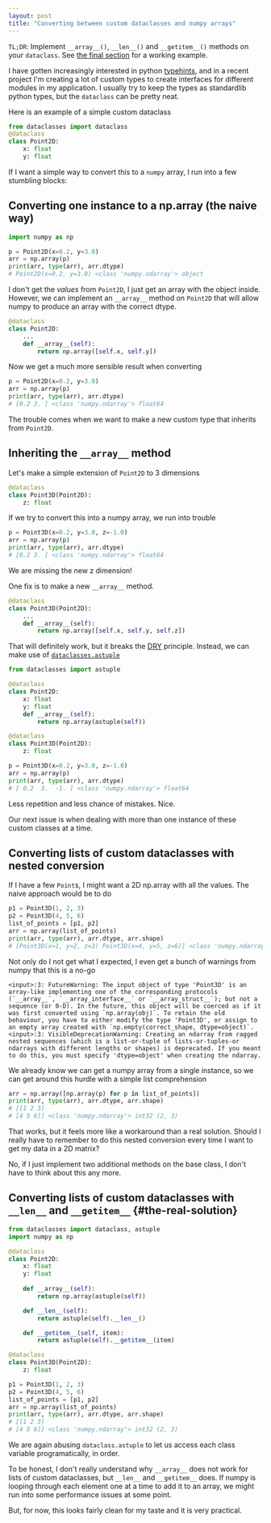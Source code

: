 ```yaml
---
layout: post
title: "Converting between custom dataclasses and numpy arrays"
---
```

`TL;DR`: Implement `__array__()`, `__len__()` and `__getitem__()` methods on your `dataclass`. 
See [the final section](#the-real-solution) for a working example. 


I have gotten increasingly interested in python [typehints](https://docs.python.org/3/library/typing.html), 
and in a recent project I'm creating a lot of custom types to create interfaces for different modules in my application. 
I usually try to keep the types as standardlib python types, but the `dataclass` can be pretty neat. 

Here is an example of a simple custom dataclass
```python
from dataclasses import dataclass
@dataclass
class Point2D:
    x: float
    y: float
```
If I want a simple way to convert this to a `numpy` array, I run into a few stumbling blocks:

## Converting one instance to a np.array (the naive way)

```python
import numpy as np

p = Point2D(x=0.2, y=3.0)
arr = np.array(p)
print(arr, type(arr), arr.dtype)
# Point2D(x=0.2, y=3.0) <class 'numpy.ndarray'> object
```
I don't get the _values_ from `Point2D`, I just get an array with the object inside. 
However, we can implement an `__array__` method on `Point2D` that will allow numpy to produce an array with the correct dtype.
```python
@dataclass
class Point2D:
    ...
    def __array__(self):
        return np.array([self.x, self.y])
```
Now we get a much more sensible result when converting
```python
p = Point2D(x=0.2, y=3.0)
arr = np.array(p)
print(arr, type(arr), arr.dtype)
# [0.2 3. ] <class 'numpy.ndarray'> float64
```

The trouble comes when we want to make a new custom type that inherits from `Point2D`.

## Inheriting the `__array__` method

Let's make a simple extension of `Point2D` to 3 dimensions
```python
@dataclass
class Point3D(Point2D):
    z: float
```
If we try to convert this into a numpy array, we run into trouble
```python
p = Point3D(x=0.2, y=3.0, z=-1.0)
arr = np.array(p)
print(arr, type(arr), arr.dtype)
# [0.2 3. ] <class 'numpy.ndarray'> float64
```
We are missing the new z dimension!

One fix is to make a new `__array__` method. 
```python
@dataclass
class Point3D(Point2D):
    ...
    def __array__(self):
        return np.array([self.x, self.y, self.z])
```
That will definitely work, but it breaks the [DRY](https://en.wikipedia.org/wiki/Don%27t_repeat_yourself) principle.
Instead, we can make use of [`dataclasses.astuple`](https://docs.python.org/3/library/dataclasses.html#dataclasses.astuple)

```python
from dataclasses import astuple

@dataclass
class Point2D:
    x: float
    y: float
    def __array__(self):
        return np.array(astuple(self))

@dataclass
class Point3D(Point2D):
    z: float

p = Point3D(x=0.2, y=3.0, z=-1.0)
arr = np.array(p)
print(arr, type(arr), arr.dtype)
# [ 0.2  3.  -1. ] <class 'numpy.ndarray'> float64
```
Less repetition and less chance of mistakes. Nice.

Our next issue is when dealing with more than one instance of these custom classes at a time. 

## Converting lists of custom dataclasses with nested conversion

If I have a few `Point`s, I might want a 2D np.array with all the values. The naive approach would be to do
```python
p1 = Point3D(1, 2, 3)
p2 = Point3D(4, 5, 6)
list_of_points = [p1, p2] 
arr = np.array(list_of_points)
print(arr, type(arr), arr.dtype, arr.shape)
# [Point3D(x=1, y=2, z=3) Point3D(x=4, y=5, z=6)] <class 'numpy.ndarray'> object (2,)
```
Not only do I not get what I expected, I even get a bunch of warnings from numpy that this is a no-go
```text
<input>:3: FutureWarning: The input object of type 'Point3D' is an array-like implementing one of the corresponding protocols (`__array__`, `__array_interface__` or `__array_struct__`); but not a sequence (or 0-D). In the future, this object will be coerced as if it was first converted using `np.array(obj)`. To retain the old behaviour, you have to either modify the type 'Point3D', or assign to an empty array created with `np.empty(correct_shape, dtype=object)`.
<input>:3: VisibleDeprecationWarning: Creating an ndarray from ragged nested sequences (which is a list-or-tuple of lists-or-tuples-or ndarrays with different lengths or shapes) is deprecated. If you meant to do this, you must specify 'dtype=object' when creating the ndarray.
```
We already know we can get a numpy array from a single instance, so we can get around this hurdle with a simple list comprehension
```python
arr = np.array([np.array(p) for p in list_of_points])
print(arr, type(arr), arr.dtype, arr.shape)
# [[1 2 3]
# [4 5 6]] <class 'numpy.ndarray'> int32 (2, 3)
```
That works, but it feels more like a workaround than a real solution. Should I really have to remember to do this nested conversion every time I want to get my data in a 2D matrix?

No, if I just implement two additional methods on the base class, I don't have to think about this any more.

## Converting lists of custom dataclasses with `__len__` and `__getitem__` {#the-real-solution}

```python
from dataclasses import dataclass, astuple
import numpy as np

@dataclass
class Point2D:
    x: float
    y: float
    
    def __array__(self):
        return np.array(astuple(self))

    def __len__(self):
        return astuple(self).__len__()

    def __getitem__(self, item):
        return astuple(self).__getitem__(item)

@dataclass
class Point3D(Point2D):
    z: float

p1 = Point3D(1, 2, 3)
p2 = Point3D(4, 5, 6)
list_of_points = [p1, p2] 
arr = np.array(list_of_points)
print(arr, type(arr), arr.dtype, arr.shape)
# [[1 2 3]
# [4 5 6]] <class 'numpy.ndarray'> int32 (2, 3)
```
We are again abusing `dataclass.astuple` to let us access each class variable programatically, in order.

To be honest, I don't really understand why `__array__` does not work for lists of custom dataclasses,
but `__len__` and `__getitem__` does. 
If numpy is looping through each element one at a time to add it to an array, 
we might run into some performance issues at some point.  

But, for now, this looks fairly clean for my taste and it is very practical. 